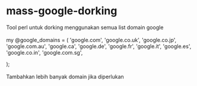 # mass-google-dorking
Tool perl untuk dorking menggunakan semua list domain google<br/><br/>
my @google_domains = (
    'google.com',
    'google.co.uk',
    'google.co.jp',
    'google.com.au',
    'google.ca',
    'google.de',
    'google.fr',
    'google.it',
    'google.es',
    'google.co.in',
    'google.com.sg',

);<br/><br/>
Tambahkan lebih banyak domain jika diperlukan
